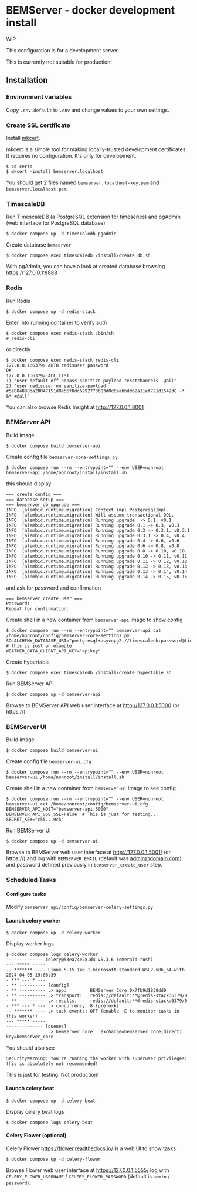 # BEMServer - docker development install

WIP

This configuration is for a development server.

This is currently not suitable for production!

## Installation

### Environment variables

Copy `.env.default` to `.env` and change values to your own settings.

### Create SSL certificate

Install [mkcert](https://github.com/FiloSottile/mkcert).

mkcert is a simple tool for making locally-trusted development certificates. It requires no configuration. It's only for development.

    $ cd certs
    $ mkcert -install bemserver.localhost

You should get 2 files named `bemserver.localhost-key.pem` and `bemserver.localhost.pem`.

### TimescaleDB

Run TimescaleDB (a PostgreSQL extension for timeseries) and pgAdmin (web interface for PostgreSQL database)

    $ docker compose up -d timescaledb pgadmin

Create database `bemserver`

    $ docker compose exec timescaledb /install/create_db.sh

With pgAdmin, you can have a look at created database browsing https://127.0.0.1:8888

### Redis

Run Redis

    $ docker compose up -d redis-stack

Enter into running container to verify auth

    $ docker compose exec redis-stack /bin/sh
    # redis-cli

or directly

    $ docker compose exec redis-stack redis-cli
    127.0.0.1:6379> AUTH redisuser password
    OK
    127.0.0.1:6379> ACL LIST
    1) "user default off nopass sanitize-payload resetchannels -@all"
    2) "user redisuser on sanitize-payload #5e884898da28047151d0e56f8dc6292773603d0d6aabbdd62a11ef721d1542d8 ~* &* +@all"

You can also browse Redis Insight at http://127.0.0.1:8001

### BEMServer API

Build image

    $ docker compose build bemserver-api

Create config file `bemserver-core-settings.py`

    $ docker compose run --rm --entrypoint="" --env USER=nonroot bemserver-api /home/nonroot/install/install.sh

this should display

    === create config ===
    === database setup ===
    === bemserver_db_upgrade ===
    INFO  [alembic.runtime.migration] Context impl PostgresqlImpl.
    INFO  [alembic.runtime.migration] Will assume transactional DDL.
    INFO  [alembic.runtime.migration] Running upgrade  -> 0.1, v0.1
    INFO  [alembic.runtime.migration] Running upgrade 0.1 -> 0.3, v0.3
    INFO  [alembic.runtime.migration] Running upgrade 0.3 -> 0.3.1, v0.3.1
    INFO  [alembic.runtime.migration] Running upgrade 0.3.1 -> 0.4, v0.4
    INFO  [alembic.runtime.migration] Running upgrade 0.4 -> 0.6, v0.6
    INFO  [alembic.runtime.migration] Running upgrade 0.6 -> 0.8, v0.8
    INFO  [alembic.runtime.migration] Running upgrade 0.8 -> 0.10, v0.10
    INFO  [alembic.runtime.migration] Running upgrade 0.10 -> 0.11, v0.11
    INFO  [alembic.runtime.migration] Running upgrade 0.11 -> 0.12, v0.12
    INFO  [alembic.runtime.migration] Running upgrade 0.12 -> 0.13, v0.13
    INFO  [alembic.runtime.migration] Running upgrade 0.13 -> 0.14, v0.14
    INFO  [alembic.runtime.migration] Running upgrade 0.14 -> 0.15, v0.15

and ask for password and confirmation

    === bemserver_create_user ===
    Password:
    Repeat for confirmation:

Create shell in a new container from `bemserver-api` image to show config

    $ docker compose run --rm --entrypoint="" bemserver-api cat /home/nonroot/config/bemserver-core-settings.py
    SQLALCHEMY_DATABASE_URI="postgresql+psycopg2://timescaledb:password@timescaledb:5432/bemserver"  # this is just an example
    WEATHER_DATA_CLIENT_API_KEY="apikey"

Create hypertable

    $ docker compose exec timescaledb /install/create_hypertable.sh

Run BEMServer API

    $ docker compose up -d bemserver-api

Browse to BEMServer API web user interface at http://127.0.0.1:5000 (or https://)

### BEMServer UI

Build image

    $ docker compose build bemserver-ui

Create config file `bemserver-ui.cfg`

    $ docker compose run --rm --entrypoint="" --env USER=nonroot bemserver-ui /home/nonroot/install/install.sh

Create shell in a new container from `bemserver-ui` image to see config

    $ docker compose run --rm --entrypoint="" --env USER=nonroot bemserver-ui cat /home/nonroot/config/bemserver-ui.cfg
    BEMSERVER_API_HOST="bemserver-api:5000"
    BEMSERVER_API_USE_SSL=False  # This is just for testing...
    SECRET_KEY="c55...9c5"

Run BEMServer UI

    $ docker compose up -d bemserver-ui

Browse to BEMServer web user interface at http://127.0.0.1:5001/ (or https://) and log with `BEMSERVER_EMAIL` (default was admin@domain.com) and password defined previously in `bemserver_create_user` step.

### Scheduled Tasks

#### Configure tasks

Modify `bemserver_api/config/bemserver-celery-settings.py`

#### Launch celery worker

    $ docker compose up -d celery-worker

Display worker logs

    $ docker compose logs celery-worker
    -------------- celery@53ea74e281d4 v5.3.6 (emerald-rush)
    --- ***** -----
    -- ******* ---- Linux-5.15.146.1-microsoft-standard-WSL2-x86_64-with 2024-04-05 19:06:39
    - *** --- * ---
    - ** ---------- [config]
    - ** ---------- .> app:         BEMServer Core:0x7fb9d1830dd0
    - ** ---------- .> transport:   redis://default:**@redis-stack:6379/0
    - ** ---------- .> results:     redis://default:**@redis-stack:6379/0
    - *** --- * --- .> concurrency: 8 (prefork)
    -- ******* ---- .> task events: OFF (enable -E to monitor tasks in this worker)
    --- ***** -----
    -------------- [queues]
                    .> bemserver_core   exchange=bemserver_core(direct) key=bemserver_core

You should also see

    SecurityWarning: You're running the worker with superuser privileges: this is absolutely not recommended! 

This is just for testing. Not production!

#### Launch celery beat

    $ docker compose up -d celery-beat

Display celery beat logs

    $ docker compose logs celery-beat

#### Celery Flower (optional)

Celery Flower https://flower.readthedocs.io/ is a web UI to show tasks

    $ docker compose up -d celery-flower

Browse Flower web user interface at https://127.0.0.1:5555/ log with `CELERY_FLOWER_USERNAME` / `CELERY_FLOWER_PASSWORD` (default is `admin` / `password`).

